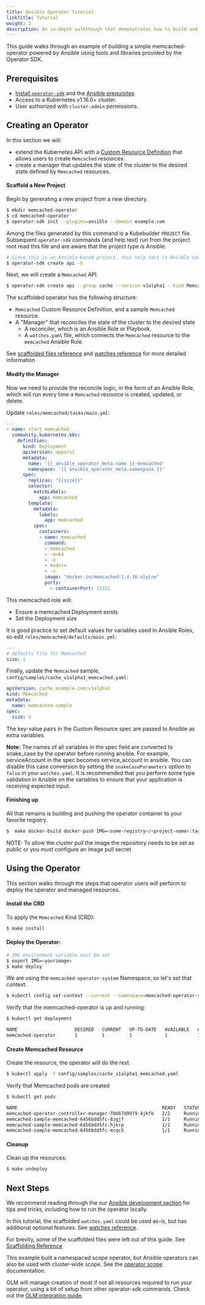 ```yaml
---
title: Ansible Operator Tutorial
linkTitle: Tutorial
weight: 3
description: An in-depth walkthough that demonstrates how to build and run a Ansible-based operator.
---
```


This guide walks through an example of building a simple memcached-operator powered by Ansible using tools and libraries provided by the Operator SDK.

## Prerequisites

- [Install `operator-sdk`][operator_install] and the [Ansible prequisites][ansible-operator-install] 
- Access to a Kubernetes v1.16.0+ cluster.
- User authorized with `cluster-admin` permissions.

## Creating an Operator

In this section we will:
  - extend the Kubernetes API with a [Custom Resource Definition][custom-resources] that allows users to create `Memcached` resources.
  - create a manager that updates the state of the cluster to the desired state defined by `Memcached` resources.

#### Scaffold a New Project

Begin by generating a new project from a new directory.

```sh
$ mkdir memcached-operator 
$ cd memcached-operator
$ operator-sdk init --plugins=ansible --domain example.com
```

Among the files generated by this command is a Kubebuilder `PROJECT`
file. Subsequent `operator-sdk` commands (and help text) run from the
project root read this file and are aware that the project type is
Ansible.

```sh
# Since this is an Ansible-based project, this help text is Ansible specific.
$ operator-sdk create api -h
```

Next, we will create a `Memcached` API.

```sh
$ operator-sdk create api --group cache --version v1alpha1 --kind Memcached --generate-role
```

The scaffolded operator has the following structure:

 - `Memcached` Custom Resource Definition, and a sample `Memcached` resource.
 - A "Manager" that reconciles the state of the cluster to the desired state
    - A reconciler, which is an Ansible Role or Playbook.
    - A `watches.yaml` file, which connects the `Memcached` resource to the `memcached` Ansible Role.

See [scaffolded files reference][layout-doc] and [watches reference][ansible-watches] for more detailed information

#### Modify the Manager

Now we need to provide the reconcile logic, in the form of an Ansible
Role, which will run every time a `Memcached` resource is created,
updated, or delete.

Update `roles/memcached/tasks/main.yml`:


```yaml
---
- name: start memcached
  community.kubernetes.k8s:
    definition:
      kind: Deployment
      apiVersion: apps/v1
      metadata:
        name: '{{ ansible_operator_meta.name }}-memcached'
        namespace: '{{ ansible_operator_meta.namespace }}'
      spec:
        replicas: "{{size}}"
        selector:
          matchLabels:
            app: memcached
        template:
          metadata:
            labels:
              app: memcached
          spec:
            containers:
            - name: memcached
              command:
              - memcached
              - -m=64
              - -o
              - modern
              - -v
              image: "docker.io/memcached:1.4.36-alpine"
              ports:
                - containerPort: 11211
```

This memcached role will:
- Ensure a memcached Deployment exists
- Set the Deployment size

It is good practice to set default values for variables used in Ansible
Roles, so edit `roles/memcached/defaults/main.yml`:

```yaml
---
# defaults file for Memcached
size: 1
```

Finally, update the `Memcached` sample, `config/samples/cache_v1alpha1_memcached.yaml`:

```yaml
apiVersion: cache.example.com/v1alpha1
kind: Memcached
metadata:
  name: memcached-sample
spec:
  size: 3
```

The key-value pairs in the Custom Resource spec are passed
to Ansible as extra variables.

__Note:__ The names of all variables in the spec field are converted to
snake_case by the operator before running ansible. For example,
serviceAccount in the spec becomes service_account in ansible. You can
disable this case conversion by setting the `snakeCaseParameters` option
to `false` in your `watches.yaml`. It is recommended that you perform some
type validation in Ansible on the variables to ensure that your
application is receiving expected input.

#### Finishing up

All that remains is building and pushing the operator container to your favorite registry.

``` sh
$  make docker-build docker-push IMG=<some-registry>/<project-name>:tag
```

NOTE: To allow the cluster pull the image the repository needs to be set as public or you must configure an image pull secret


## Using the Operator

This section walks through the steps that operator users will perform
to deploy the operator and managed resources.

#### Install the CRD

To apply the `Memcached` Kind (CRD):

```sh
$ make install
```
#### Deploy the Operator:

```sh
# IMG environment variable must be set
$ export IMG=<yourimage>
$ make deploy
```

We are using the `memcached-operator-system` Namespace, so let's set
that context. 

```sh
$ kubectl config set-context --current --namespace=memcached-operator-system
```

Verify that the memcached-operator is up and running:

```sh
$ kubectl get deployment 

NAME                     DESIRED   CURRENT   UP-TO-DATE   AVAILABLE   AGE
memcached-operator       1         1         1            1           1m
```

#### Create Memcached Resource

Create the resource, the operator will do the rest.

```sh
$ kubectl apply -f config/samples/cache_v1alpha1_memcached.yaml
```

Verify that Memcached pods are created

```sh
$ kubectl get pods

NAME                                                     READY   STATUS    RESTARTS   AGE
memcached-operator-controller-manager-7b667d9979-4jkfb   2/2     Running   0          14s
memcached-sample-memcached-6456bdd5fc-8zgjf              1/1     Running   0          5s
memcached-sample-memcached-6456bdd5fc-hjkrp              1/1     Running   0          5s
memcached-sample-memcached-6456bdd5fc-mcqc5              1/1     Running   0          5s
```

#### Cleanup

Clean up the resources:

```sh
$ make undeploy
```

## Next Steps

We recommend reading through the our [Ansible development
section][ansible-developer-tips] for tips and tricks, including how to
run the operator locally.

In this tutorial, the scaffolded `watches.yaml` could be used as-is, but
has additional optional features. See [watches reference][ansible-watches].

For brevity, some of the scaffolded files were left out of this guide.
See [Scaffolding Reference][layout-doc]

This example built a namespaced scope operator, but Ansible operators
can also be used with cluster-wide scope. See the [operator scope][operator-scope] documentation.

OLM will manage creation of most if not all resources required to run your operator, using a bit of setup from other operator-sdk commands. Check out the [OLM integration guide][quickstart-bundle].

[ansible-operator-install]: /docs/building-operators/ansible/installation
[ansible-developer-tips]: /docs/building-operators/ansible/development-tips/
[ansible-watches]: /docs/building-operators/ansible/reference/watches
[custom-resources]: https://kubernetes.io/docs/concepts/extend-kubernetes/api-extension/custom-resources/
[operator-scope]:https://v0-19-x.sdk.operatorframework.io/docs/legacy-common/operator-scope/
[layout-doc]:../reference/scaffolding
[docker-tool]:https://docs.docker.com/install/
[kubectl-tool]:https://kubernetes.io/docs/tasks/tools/install-kubectl/
[quickstart-bundle]: /docs/olm-integration/quickstart-bundle/
[operator_install]: /docs/installation/install-operator-sdk
